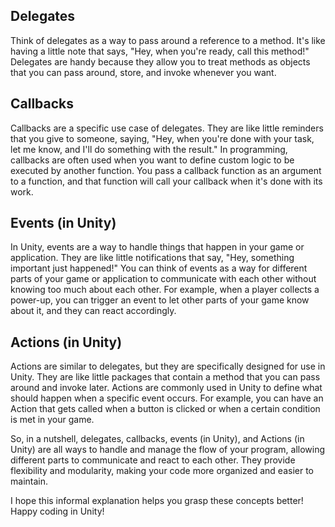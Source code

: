 
## Delegates
Think of delegates as a way to pass around a reference to a method. It's like having a little note that says, "Hey, when you're ready, call this method!" Delegates are handy because they allow you to treat methods as objects that you can pass around, store, and invoke whenever you want.

## Callbacks
Callbacks are a specific use case of delegates. They are like little reminders that you give to someone, saying, "Hey, when you're done with your task, let me know, and I'll do something with the result." In programming, callbacks are often used when you want to define custom logic to be executed by another function. You pass a callback function as an argument to a function, and that function will call your callback when it's done with its work.

## Events (in Unity)
In Unity, events are a way to handle things that happen in your game or application. They are like little notifications that say, "Hey, something important just happened!" You can think of events as a way for different parts of your game or application to communicate with each other without knowing too much about each other. For example, when a player collects a power-up, you can trigger an event to let other parts of your game know about it, and they can react accordingly.

## Actions (in Unity)
Actions are similar to delegates, but they are specifically designed for use in Unity. They are like little packages that contain a method that you can pass around and invoke later. Actions are commonly used in Unity to define what should happen when a specific event occurs. For example, you can have an Action that gets called when a button is clicked or when a certain condition is met in your game.

So, in a nutshell, delegates, callbacks, events (in Unity), and Actions (in Unity) are all ways to handle and manage the flow of your program, allowing different parts to communicate and react to each other. They provide flexibility and modularity, making your code more organized and easier to maintain.

I hope this informal explanation helps you grasp these concepts better! Happy coding in Unity!
